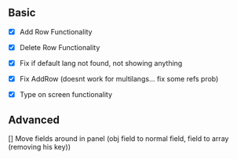## Basic
- [x] Add Row Functionality
- [x] Delete Row Functionality
- [x] Fix if default lang not found, not showing anything
- [x] Fix AddRow (doesnt work for multilangs... fix some refs prob)
- [x] Type on screen functionality


## Advanced
[] Move fields around in panel (obj field to normal field, field to array (removing his key))